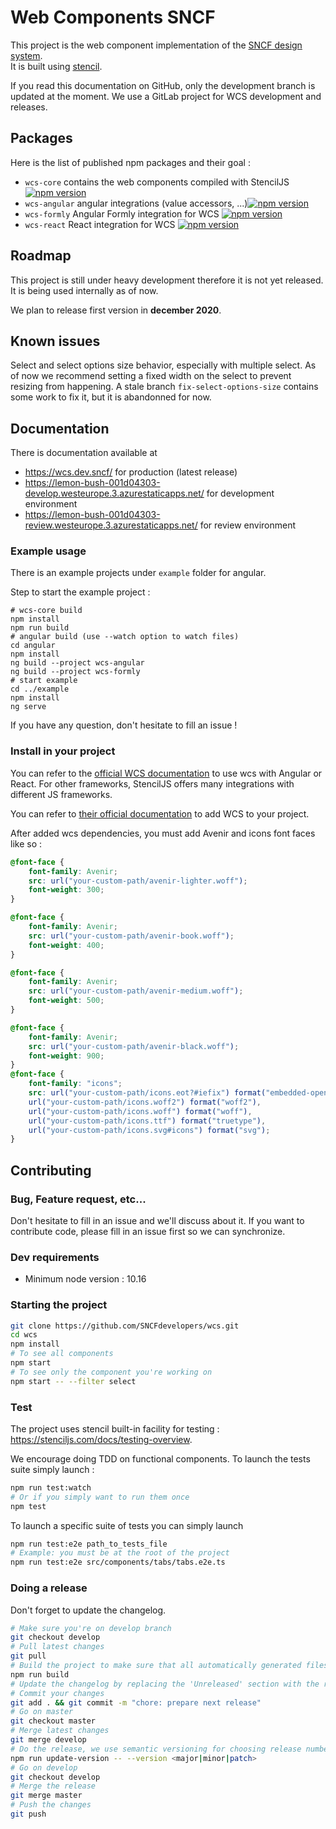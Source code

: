 # Web Components SNCF 

This project is the web component implementation of the [SNCF design system](https://designmetier-bootstrap.sncf.fr/).  
It is built using [stencil](https://github.com/ionic-team/stencil).

If you read this documentation on GitHub, only the development branch is updated at the moment. We use a GitLab project for WCS development and releases.

## Packages

Here is the list of published npm packages and their goal :

- `wcs-core` contains the web components compiled with StencilJS [![npm version](https://badge.fury.io/js/wcs-core.svg)](https://badge.fury.io/js/wcs-core)
- `wcs-angular` angular integrations (value accessors, ...)[![npm version](https://badge.fury.io/js/wcs-angular.svg)](https://badge.fury.io/js/wcs-angular)
- `wcs-formly` Angular Formly integration for WCS [![npm version](https://badge.fury.io/js/wcs-formly.svg)](https://badge.fury.io/js/wcs-formly)
- `wcs-react` React integration for WCS [![npm version](https://badge.fury.io/js/wcs-react.svg)](https://badge.fury.io/js/wcs-react)

## Roadmap

This project is still under heavy development therefore it is not yet released. It is being used internally as of now.

We plan to release first version in **december 2020**.

## Known issues

Select and select options size behavior, especially with multiple select. As of now we recommend setting a fixed width on the select to prevent resizing from happening. A stale branch `fix-select-options-size` contains some work to fix it, but it is abandonned for now.

## Documentation

There is documentation available at 
- https://wcs.dev.sncf/ for production (latest release)
- https://lemon-bush-001d04303-develop.westeurope.3.azurestaticapps.net/ for development environment
- https://lemon-bush-001d04303-review.westeurope.3.azurestaticapps.net/ for review environment

    
### Example usage

There is an example projects under `example` folder for angular.

Step to start the example project :
```shell
# wcs-core build
npm install
npm run build
# angular build (use --watch option to watch files)
cd angular
npm install
ng build --project wcs-angular
ng build --project wcs-formly
# start example
cd ../example
npm install
ng serve
```

If you have any question, don't hesitate to fill an issue !

### Install in your project

You can refer to the 
[official WCS documentation](https://sncf.gitlab.io/wcs/master/?path=/story/documentation-framework-integrations--page) 
to use wcs with Angular or React. For other frameworks, StencilJS offers many integrations with different JS frameworks.

You can refer to [their official documentation](https://stenciljs.com/docs/overview) to add WCS to your project.

After added wcs dependencies, you must add Avenir and icons font faces like so :

```css
@font-face {
    font-family: Avenir;
    src: url("your-custom-path/avenir-lighter.woff");
    font-weight: 300;
}

@font-face {
    font-family: Avenir;
    src: url("your-custom-path/avenir-book.woff");
    font-weight: 400;
}

@font-face {
    font-family: Avenir;
    src: url("your-custom-path/avenir-medium.woff");
    font-weight: 500;
}

@font-face {
    font-family: Avenir;
    src: url("your-custom-path/avenir-black.woff");
    font-weight: 900;
}
@font-face {
    font-family: "icons";
    src: url("your-custom-path/icons.eot?#iefix") format("embedded-opentype"),
    url("your-custom-path/icons.woff2") format("woff2"),
    url("your-custom-path/icons.woff") format("woff"),
    url("your-custom-path/icons.ttf") format("truetype"),
    url("your-custom-path/icons.svg#icons") format("svg");
}
```

## Contributing

### Bug, Feature request, etc...

Don't hesitate to fill in an issue and we'll discuss about it. If you want to contribute code, please fill in an issue first so we can synchronize.

### Dev requirements

- Minimum node version : 10.16

### Starting the project

```sh
git clone https://github.com/SNCFdevelopers/wcs.git
cd wcs
npm install
# To see all components
npm start
# To see only the component you're working on
npm start -- --filter select
```

### Test

The project uses stencil built-in facility for testing : https://stenciljs.com/docs/testing-overview.

We encourage doing TDD on functional components. To launch the tests suite simply launch :

```sh
npm run test:watch
# Or if you simply want to run them once
npm test
```

To launch a specific suite of tests you can simply launch
```sh
npm run test:e2e path_to_tests_file
# Example: you must be at the root of the project
npm run test:e2e src/components/tabs/tabs.e2e.ts
```

### Doing a release

Don't forget to update the changelog.

```sh
# Make sure you're on develop branch
git checkout develop
# Pull latest changes
git pull
# Build the project to make sure that all automatically generated files are up-to-date
npm run build
# Update the changelog by replacing the 'Unreleased' section with the released version number
# Commit your changes
git add . && git commit -m "chore: prepare next release" 
# Go on master
git checkout master
# Merge latest changes
git merge develop
# Do the release, we use semantic versioning for choosing release number
npm run update-version -- --version <major|minor|patch>
# Go on develop
git checkout develop
# Merge the release
git merge master
# Push the changes
git push
```
